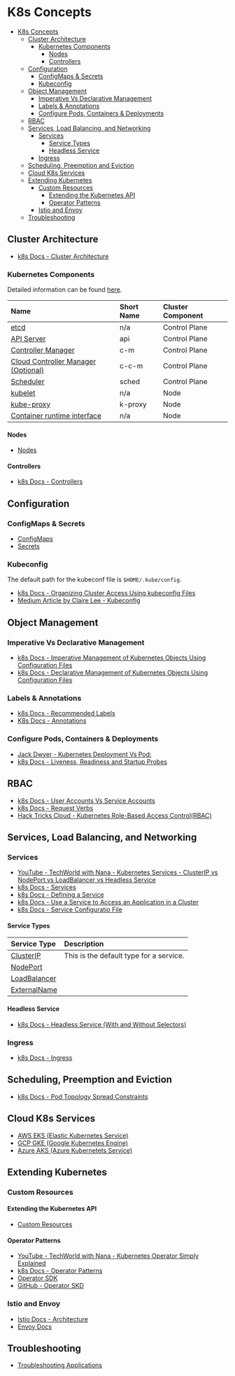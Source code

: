 # K8s Concepts

- [K8s Concepts](#k8s-concepts)
  - [Cluster Architecture](#cluster-architecture)
    - [Kubernetes Components](#kubernetes-components)
      - [Nodes](#nodes)
      - [Controllers](#controllers)
  - [Configuration](#configuration)
    - [ConfigMaps \& Secrets](#configmaps--secrets)
    - [Kubeconfig](#kubeconfig)
  - [Object Management](#object-management)
    - [Imperative Vs Declarative Management](#imperative-vs-declarative-management)
    - [Labels \& Annotations](#labels--annotations)
    - [Configure Pods, Containers \& Deployments](#configure-pods-containers--deployments)
  - [RBAC](#rbac)
  - [Services, Load Balancing, and Networking](#services-load-balancing-and-networking)
    - [Services](#services)
      - [Service Types](#service-types)
      - [Headless Service](#headless-service)
    - [Ingress](#ingress)
  - [Scheduling, Preemption and Eviction](#scheduling-preemption-and-eviction)
  - [Cloud K8s Services](#cloud-k8s-services)
  - [Extending Kubernetes](#extending-kubernetes)
    - [Custom Resources](#custom-resources)
      - [Extending the Kubernetes API](#extending-the-kubernetes-api)
      - [Operator Patterns](#operator-patterns)
    - [Istio and Envoy](#istio-and-envoy)
  - [Troubleshooting](#troubleshooting)

## Cluster Architecture

* [k8s Docs - Cluster Architecture](https://kubernetes.io/docs/concepts/architecture/)

### Kubernetes Components

Detailed information can be found [here](https://kubernetes.io/docs/concepts/overview/components/).

| Name                                                                                                      | Short Name | Cluster Component |
| :-------------------------------------------------------------------------------------------------------- | :--------- | :---------------- |
| [etcd](https://etcd.io/docs/)                                                                             | n/a        | Control Plane     |
| [API Server](https://kubernetes.io/docs/reference/command-line-tools-reference/kube-apiserver/)           | api        | Control Plane     |
| [Controller Manager](https://kubernetes.io/docs/concepts/architecture/controller/)                        | c-m        | Control Plane     |
| [Cloud Controller Manager (Optional)](https://kubernetes.io/docs/concepts/architecture/cloud-controller/) | c-c-m      | Control Plane     |
| [Scheduler](https://kubernetes.io/docs/concepts/scheduling-eviction/kube-scheduler/)                      | sched      | Control Plane     |
| [kubelet](https://kubernetes.io/docs/reference/command-line-tools-reference/kubelet/)                     | n/a        | Node              |
| [kube-proxy](https://kubernetes.io/docs/reference/command-line-tools-reference/kube-proxy/)               | k-proxy    | Node              |
| [Container runtime interface](https://kubernetes.io/docs/concepts/architecture/cri/)                      | n/a        | Node              |

#### Nodes

* [Nodes](https://kubernetes.io/docs/concepts/architecture/nodes/)

#### Controllers

* [k8s Docs - Controllers](https://kubernetes.io/docs/concepts/architecture/controller/)

## Configuration

### ConfigMaps & Secrets

* [ConfigMaps](https://kubernetes.io/docs/concepts/configuration/configmap/)
* [Secrets](https://kubernetes.io/docs/concepts/configuration/secret/)

### Kubeconfig

The default path for the kubeconf file is ```$HOME/.kube/config```.

* [k8s Docs - Organizing Cluster Access Using kubeconfig Files](https://kubernetes.io/docs/concepts/configuration/organize-cluster-access-kubeconfig/)
* [Medium Article by Claire Lee - Kubeconfig](https://yuminlee2.medium.com/kubernetes-kubeconfig-file-4aabe3b04ade#4890)

## Object Management

### Imperative Vs Declarative Management

* [k8s Docs - Imperative Management of Kubernetes Objects Using Configuration Files](https://kubernetes.io/docs/tasks/manage-kubernetes-objects/imperative-config/)
* [k8s Docs - Declarative Management of Kubernetes Objects Using Configuration Files](https://kubernetes.io/docs/tasks/manage-kubernetes-objects/declarative-config/)

### Labels & Annotations

* [k8s Docs - Recommended Labels](https://kubernetes.io/docs/concepts/overview/working-with-objects/common-labels/)
* [K8s Docs - Annotations](https://kubernetes.io/docs/concepts/overview/working-with-objects/annotations/)

### Configure Pods, Containers & Deployments

* [Jack Dwyer - Kubernetes Deployment Vs Pod:](https://zeet.co/blog/kubernetes-deployment-vs-pod#what-is-a-kubernetes-deployment)
* [k8s Docs - Liveness, Readiness and Startup Probes](https://kubernetes.io/docs/tasks/configure-pod-container/configure-liveness-readiness-startup-probes/)

## RBAC

* [k8s Docs - User Accounts Vs Service Accounts](https://kubernetes.io/docs/reference/access-authn-authz/service-accounts-admin/#user-accounts-versus-service-accounts)
* [k8s Docs - Request Verbs](https://kubernetes.io/docs/reference/access-authn-authz/authorization/#determine-the-request-verb)
* [Hack Tricks Cloud - Kubernetes Role-Based Access Control(RBAC)](https://cloud.hacktricks.xyz/pentesting-cloud/kubernetes-security/kubernetes-role-based-access-control-rbac)

## Services, Load Balancing, and Networking

### Services

* [YouTube - TechWorld with Nana - Kubernetes Services - ClusterIP vs NodePort vs LoadBalancer vs Headless Service](https://www.youtube.com/watch?v=T4Z7visMM4E&t=11s)
* [k8s Docs - Services](https://kubernetes.io/docs/concepts/services-networking/service/)
* [k8s Docs - Defining a Service](https://kubernetes.io/docs/concepts/services-networking/service/#defining-a-service)
* [k8s Docs - Use a Service to Access an Application in a Cluster](https://kubernetes.io/docs/tasks/access-application-cluster/service-access-application-cluster/)
* [k8s Docs - Service Configuratio File](https://kubernetes.io/docs/concepts/services-networking/service/)

#### Service Types

| Service Type                                                                                  | Description                             |
| :-------------------------------------------------------------------------------------------- | :-------------------------------------- |
| [ClusterIP](https://kubernetes.io/docs/concepts/services-networking/service/#type-clusterip)  | This is the default type for a service. |
| [NodePort](https://kubernetes.io/docs/concepts/services-networking/service/#type-nodeport)    |                                         |
| [LoadBalancer](https://kubernetes.io/docs/concepts/services-networking/service/#loadbalancer) |                                         |
| [ExternalName](https://kubernetes.io/docs/concepts/services-networking/service/#externalname) |                                         |

#### Headless Service

* [k8s Docs - Headless Service (With and Without Selectors)](https://kubernetes.io/docs/concepts/services-networking/service/#headless-services)

### Ingress

* [k8s Docs - Ingress](https://kubernetes.io/docs/concepts/services-networking/ingress/#load-balancing)

## Scheduling, Preemption and Eviction

* [k8s Docs - Pod Topology Spread Constraints](https://kubernetes.io/docs/concepts/scheduling-eviction/topology-spread-constraints/)

## Cloud K8s Services 

* [AWS EKS (Elastic Kubernetes Service)](https://docs.aws.amazon.com/eks/latest/userguide/what-is-eks.html)
* [GCP GKE (Google Kubernetes Engine)](https://cloud.google.com/kubernetes-engine)
* [Azure AKS (Azure Kubernetets Service)](https://azure.microsoft.com/en-us/products/kubernetes-service)

## Extending Kubernetes

### Custom Resources

#### Extending the Kubernetes API

* [Custom Resources](https://kubernetes.io/docs/concepts/extend-kubernetes/api-extension/custom-resources/)

#### Operator Patterns

* [YouTube - TechWorld with Nana - Kubernetes Operator Simply Explained](https://www.youtube.com/watch?v=ha3LjlD6g7g&list=PLy7NrYWoggjw0OMxUDIImjWQjM7qZWn_R)
* [k8s Docs - Operator Patterns](https://kubernetes.io/docs/concepts/extend-kubernetes/operator/)
* [Operator SDK](https://sdk.operatorframework.io/)
* [GitHub - Operator SKD](https://github.com/operator-framework/operator-sdk)

### Istio and Envoy

* [Istio Docs - Architecture](https://istio.io/latest/docs/ops/deployment/architecture/)
* [Envoy Docs](https://www.envoyproxy.io/)

## Troubleshooting

* [Troubleshooting Applications](https://kubernetes.io/docs/tasks/debug/debug-application/)